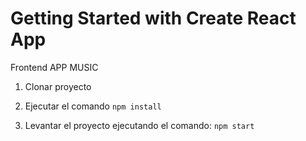 # Getting Started with Create React App

Frontend APP MUSIC
1. Clonar proyecto

2. Ejecutar el comando ```npm install```

3. Levantar el proyecto ejecutando el comando: ```npm start```
